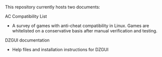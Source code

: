 This repository currently hosts two documents:

AC Compatibility List

- A survey of games with anti-cheat compatibility in Linux. Games are whitelisted on a conservative basis after manual verification and testing.

DZGUI documentation

- Help files and installation instructions for DZGUI
